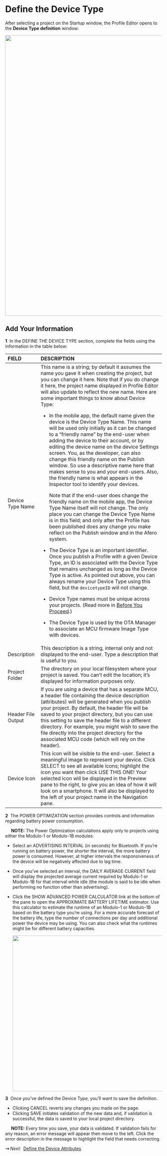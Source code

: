 # Define the Device Type

After selecting a project on the Startup window, the Profile Editor opens to the **Device Type definition** window:

<img src="../img/APE-DefineDvcType.png" width="900" style="vertical-align:middle;margin:0px 0px;border:none">

## Add Your Information

**1**&nbsp;&nbsp;In the <span class="UIText">DEFINE THE DEVICE TYPE</span> section, complete the fields using the information in the table below:

   | FIELD              | DESCRIPTION                                                  |
   | :----------------- | :----------------------------------------------------------- |
   | Device Type Name   | This name is a string; by default it assumes the name you gave it when creating the project, but you can change it here. Note that if you do change it here, the project name displayed in Profile Editor will also update to reflect the new name. Here are some important things to know about Device Type:<p><ul><li>In the mobile app, the default name given the device is the Device Type Name. This name will be used only initially as it can be changed to a “friendly name” by the end-user when adding the device to their account, or by editing the device name on the device Settings screen. You, as the developer, can also change this friendly name on the Publish window. So use a descriptive name here that makes sense to you and your end-users. Also, the friendly name is what appears in the Inspector tool to identify your devices.<p><p>Note that if the end-user does change the friendly name on the mobile app, the Device Type Name itself will not change. The only place you can change the Device Type Name is in this field; and only after the Profile has been published does any change you make reflect on the Publish window and in the Afero system.</li><p><li>The Device Type is an important identifier. Once you publish a Profile with a given Device Type, an ID is associated with the Device Type that remains unchanged as long as the Device Type is active. As pointed out above, you can always rename your Device Type using this field, but the `devicetypeID` will not change.</li><p><li>Device Type names must be unique across your projects. (Read more in [Before You Proceed](../SelectProject#before-you-proceed).)</li><p><li>The Device Type is used by the OTA Manager to associate an MCU firmware Image Type with devices.</li></ul>|
   | Description        | This description is a string, internal only and not displayed to the end-user. Type a description that is useful to you. |
   | Project Folder     | The directory on your local filesystem where your project is saved. You can’t edit the location; it’s displayed for information purposes only. |
   | Header File Output | If you are using a device that has a separate MCU, a header file containing the device description (attributes) will be generated when you publish your project. By default, the header file will be saved to your project directory, but you can use this setting to save the header file to a different directory. For example, you might wish to save the file directly into the project directory for the associated MCU code (which will rely on the header). |
   | Device Icon        | This icon will be visible to the end-user. Select a meaningful image to represent your device. Click <span class="UIText">SELECT</span> to see all available icons; highlight the icon you want then click <span class="UIText">USE THIS ONE!</span> Your selected icon will be displayed in the Preview pane to the right, to give you an idea of how it will look on a smartphone. It will also be displayed to the left of your project name in the Navigation pane. |

**2**&nbsp;&nbsp;The <span class="UIText">POWER OPTIMIZATION</span> section provides controls and information regarding battery power consumption.

<div class="af-callout">
<div class="callout-text">
<p><img src="../img/Note.svg" width="15" style="vertical-align:bottom;padding:0"> <strong>NOTE:</strong> The Power Optimization calculations apply only to projects using either the Modulo-1 or Modulo-1B modules.
</div></div>

- Select an <span class="UIText">ADVERTISING INTERVAL</span> (in seconds) for Bluetooth. If you’re running on battery power, the shorter the interval, the more battery power is consumed. However, at higher intervals the responsiveness of the device will be negatively affected due to lag time.
- Once you’ve selected an interval, the <span class="UIText">DAILY AVERAGE CURRENT</span> field will display the projected average current required by Modulo-1 or Modulo-1B for that interval while idle (the module is said to be idle when performing no function other than advertising).
- Click the <span class="UIText">SHOW ADVANCED POWER CALCULATOR</span> link at the bottom of the pane to open the <span class="UIText">APPROXIMATE BATTERY LIFETIME</span> estimator. Use this calculator to estimate the runtime of an Modulo-1 or Modulo-1B based on the battery type you’re using. For a more accurate forecast of the battery life, type the number of connections per day and additional power the device may be using. You can also check what the runtimes might be for different battery capacities.
 
    <img src="../img/APE-ApproxBatteryLife.png" width="500" style="vertical-align:middle;margin:0px 0px;border:none">

**3**&nbsp;&nbsp;Once you’ve defined the Device Type, you’ll want to save the definition.

- Clicking <span class="UIText">CANCEL</span> reverts any changes you made on the page.
- Clicking <span class="UIText">SAVE</span> initiates validation of the new data and, if validation is successful, the data is saved to your local project directory.

<div class="af-callout">
<div class="callout-text">
<p><img src="../img/Note.svg" width="15" style="vertical-align:bottom;padding:0"> <strong>NOTE:</strong>  Every time you save, your data is validated. If validation fails for any reason, an error message will appear then move to the left. Click the error description in the message to highlight the field that needs correcting.
</div></div>

<strong>&#8674;</strong> <em>Next:</em>&nbsp;&nbsp;[Define the Device Attributes](../AttrDef)